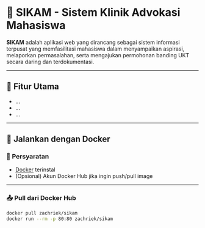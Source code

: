 # 🏥 SIKAM - Sistem Klinik Advokasi Mahasiswa

**SIKAM** adalah aplikasi web yang dirancang sebagai sistem informasi terpusat yang memfasilitasi mahasiswa dalam menyampaikan aspirasi, melaporkan permasalahan, serta mengajukan permohonan banding UKT secara daring dan terdokumentasi.

---

## 🚀 Fitur Utama

- ...
- ...
- ...

---

## 🐳 Jalankan dengan Docker

### 🔧 Persyaratan

- [Docker](https://www.docker.com/products/docker-desktop) terinstal
- (Opsional) Akun Docker Hub jika ingin push/pull image

---

### 📤 Pull dari Docker Hub

```bash
docker pull zachriek/sikam
docker run --rm -p 80:80 zachriek/sikam
